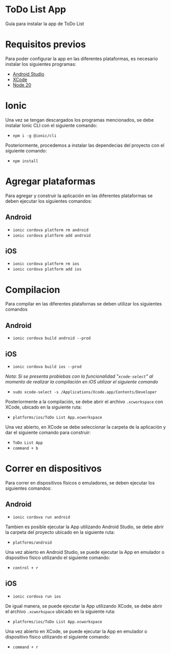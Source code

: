 # ToDo List App

Guía para instalar la app de ToDo List

# Requisitos previos

Para poder configurar la app en las diferentes plataformas, es necesario instalar los siguientes programas:

- [Android Studio](https://developer.android.com/studio?hl=es-419)
- [XCode](https://developer.apple.com/xcode/)
- [Node 20](https://nodejs.org/en)

# Ionic
Una vez se tengan descargados los programas mencionados, se debe instalar Ionic CLI con el siguiente comando:

- `npm i -g @ionic/cli`

Posteriormente, procedemos a instalar las dependecias del proyecto con el siguiente comando:

- `npm install`

# Agregar plataformas

Para agregar y construir la aplicación en las diferentes plataformas se deben ejecutar los siguientes comandos:

## Android

- `ionic cordova platform rm android`
- `ionic cordova platform add android`

## iOS

- `ionic cordova platform rm ios`
- `ionic cordova platform add ios`


# Compilacion

Para compilar en las diferentes platafornas se deben utilizar los siguientes comandos

## Android

- `ionic cordova build android --prod`

## iOS

- `ionic cordova build ios --prod`

*Nota*: *Si se presenta problebas con la funcionalidad "`xcode-select`" al momento de realizar la compilación en iOS utilizar el siguiente comando*

- `sudo xcode-select -s /Applications/Xcode.app/Contents/Developer`

Posteriormente a la compilación, se debe abrir el archivo `.xcworkspace` con XCode, ubicado en la siguiente ruta:

- `platforms/ios/ToDo List App.xcworkspace`

Una vez abierto, en XCode se debe seleccionar la carpeta de la aplicación y dar el siguiente comando para construir:

- `ToDo List App`
- `command + b`

# Correr en dispositivos

Para correr en dispositivos físicos o emuladores, se deben ejecutar los siguientes comandos:

## Android

- `ionic cordova run android`

Tambien es posible ejecutar la App utilizando Android Studio, se debe abrir la carpeta del proyecto ubicado en la siguiente ruta:

- `platforms/android`

Una vez abierto en Android Studio, se puede ejecutar la App en emulador o dispositivo físico utilizando el siguiente comando:

- `control + r`

## iOS

- `ionic cordova run ios`

De igual manera, se puede ejecutar la App utilizando XCode, se debe abrir el archivo `.xcworkspace` ubicado en la siguiente ruta:

- `platforms/ios/ToDo List App.xcworkspace`

Una vez abierto en XCode, se puede ejecutar la App en emulador o dispositivo físico utilizando el siguiente comando:

- `command + r`
